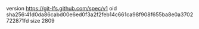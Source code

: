 version https://git-lfs.github.com/spec/v1
oid sha256:41d0da86cabd00e6ed0f3a2f2feb14c661ca98f908f655ba8e0a3702722871fd
size 2809
